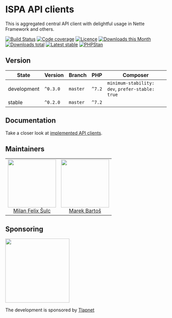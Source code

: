 # ISPA API clients

This is aggregated central API client with delightful usage in Nette Framework and others.

[![Build Status](https://img.shields.io/travis/ispalliance/api-clients.svg?style=flat-square)](https://travis-ci.org/ispalliance/api-clients)
[![Code coverage](https://img.shields.io/coveralls/ispalliance/api-clients.svg?style=flat-square)](https://coveralls.io/r/ispalliance/api-clients)
[![Licence](https://img.shields.io/packagist/l/ispa/api-clients.svg?style=flat-square)](https://packagist.org/packages/ispa/api-clients)
[![Downloads this Month](https://img.shields.io/packagist/dm/ispa/api-clients.svg?style=flat-square)](https://packagist.org/packages/ispa/api-clients)
[![Downloads total](https://img.shields.io/packagist/dt/ispa/api-clients.svg?style=flat-square)](https://packagist.org/packages/ispa/api-clients)
[![Latest stable](https://img.shields.io/packagist/v/ispa/api-clients.svg?style=flat-square)](https://packagist.org/packages/ispa/api-clients)
[![PHPStan](https://img.shields.io/badge/PHPStan-enabled-brightgreen.svg?style=flat-square)](https://github.com/phpstan/phpstan)

## Version

| State       | Version      | Branch   | PHP    | Composer                                        |
|-------------|--------------|----------|--------|-------------------------------------------------|
| development | `^0.3.0`     | `master` | `^7.2` | `minimum-stability: dev`, `prefer-stable: true` |
| stable      | `^0.2.0`     | `master` | `^7.2` |                                                 |

## Documentation

Take a closer look at [implemented API clients](.docs/README.md).

## Maintainers

<table>
  <tbody>
    <tr>
      <td align="center">
        <a href="https://github.com/f3l1x">
            <img width="150" height="150" src="https://avatars2.githubusercontent.com/u/538058?v=3&s=150">
        </a>
        </br>
        <a href="https://github.com/f3l1x">Milan Felix Šulc</a>
      </td>
      <td align="center">
        <a href="https://github.com/mabar">
            <img width="150" height="150" src="https://avatars0.githubusercontent.com/u/20974277?s=150&v=4">
        </a>
        </br>
        <a href="https://github.com/mabar">Marek Bartoš</a>
      </td>
    </tr>
  </tbody>
</table>

## Sponsoring

<a href="https://github.com/tlapnet"><img  width="200" src="https://cdn.rawgit.com/f3l1x/xsource/2463efb7/assets/tlapdev.png"></a>

The development is sponsored by [Tlapnet](https://www.tlapnet.cz)
